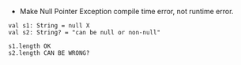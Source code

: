 - Make Null Pointer Exception compile time error, not runtime error.

```
val s1: String = null X
val s2: String? = "can be null or non-null"

s1.length OK
s2.length CAN BE WRONG?
```